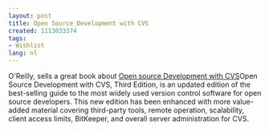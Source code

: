 ```yaml
---
layout: post
title: Open Source Development with CVS
created: 1113033374
tags:
- Wishlist
lang: nl
---
```

O'Reilly, sells a great book about [Open source Development with CVS](http://www.oreilly.com/catalog/1932111816/)Open Source Development with CVS, Third Edition, is an updated edition of the best-selling guide to the most widely used version control software for open source developers. This new edition has been enhanced with more value-added material covering third-party tools, remote operation, scalability, client access limits, BitKeeper, and overall server administration for CVS.<!--break-->
